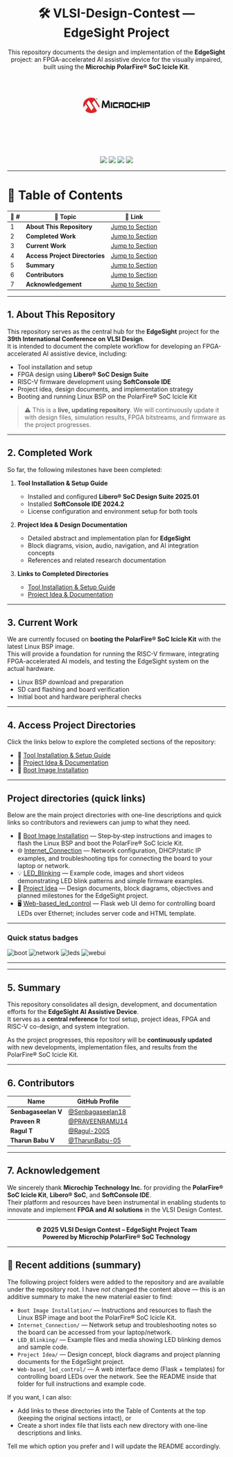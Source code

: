 <div align="center">

  <h1>🛠️ VLSI-Design-Contest — EdgeSight Project</h1>
  
  <p>
    This repository documents the design and implementation of the  
    <b>EdgeSight</b> project: an FPGA-accelerated AI assistive device for the visually impaired,  
    built using the <b>Microchip PolarFire® SoC Icicle Kit</b>.
  </p>

  <a href="https://www.microchip.com/" target="_blank">
    <img src="./Tool Installation & Setup Guide/Images/mic.png" width="200" alt="Microchip Technology logo">
  </a>

  <br><br>
  <img src="https://img.shields.io/badge/Project-EdgeSight-green?style=for-the-badge" />
  <img src="https://img.shields.io/badge/Platform-PolarFire®_SoC-red?style=for-the-badge" />
  <img src="https://img.shields.io/badge/Focus-Vision_&_Navigation-blue?style=for-the-badge" />
  <img src="https://img.shields.io/badge/Status-Updating-orange?style=for-the-badge" />

</div>

---

# 📘 Table of Contents

| 🔢 # | 📂 Topic | 🔗 Link |
|------|----------|---------|
| 1 | **About This Repository** | [Jump to Section](#1-about-this-repository) |
| 2 | **Completed Work** | [Jump to Section](#2-completed-work) |
| 3 | **Current Work** | [Jump to Section](#3-current-work) |
| 4 | **Access Project Directories** | [Jump to Section](#4-access-project-directories) |
| 5 | **Summary** | [Jump to Section](#5-summary) |
| 6 | **Contributors** | [Jump to Section](#6-contributors) |
| 7 | **Acknowledgement** | [Jump to Section](#7-acknowledgement) |

---

## 1. About This Repository

This repository serves as the central hub for the **EdgeSight** project for the **39th International Conference on VLSI Design**.  
It is intended to document the complete workflow for developing an FPGA-accelerated AI assistive device, including:

- Tool installation and setup  
- FPGA design using **Libero® SoC Design Suite**  
- RISC-V firmware development using **SoftConsole IDE**  
- Project idea, design documents, and implementation strategy  
- Booting and running Linux BSP on the PolarFire® SoC Icicle Kit  

> ⚠️ This is a **live, updating repository**. We will continuously update it with design files, simulation results, FPGA bitstreams, and firmware as the project progresses.

---

## 2. Completed Work

So far, the following milestones have been completed:

1. **Tool Installation & Setup Guide**  
   - Installed and configured **Libero® SoC Design Suite 2025.01**  
   - Installed **SoftConsole IDE 2024.2**  
   - License configuration and environment setup for both tools  

2. **Project Idea & Design Documentation**  
   - Detailed abstract and implementation plan for **EdgeSight**  
   - Block diagrams, vision, audio, navigation, and AI integration concepts  
   - References and related research documentation  

3. **Links to Completed Directories**  
   - [Tool Installation & Setup Guide](./Tool%20Installation%20&%20Setup%20Guide)  
   - [Project Idea & Documentation](./Project%20Idea)  

---

## 3. Current Work

We are currently focused on **booting the PolarFire® SoC Icicle Kit** with the latest Linux BSP image.  
This will provide a foundation for running the RISC-V firmware, integrating FPGA-accelerated AI models, and testing the EdgeSight system on the actual hardware.

- Linux BSP download and preparation  
- SD card flashing and board verification  
- Initial boot and hardware peripheral checks  

---

## 4. Access Project Directories

Click the links below to explore the completed sections of the repository:

- 📂 [Tool Installation & Setup Guide](./Tool%20Installation%20&%20Setup%20Guide)  
- 📂 [Project Idea & Documentation](./Project%20Idea)  
- 📂 [Boot Image Installation](./Boot%20Image%20Installation)  

---

## Project directories (quick links)

Below are the main project directories with one-line descriptions and quick links so contributors and reviewers can jump to what they need.

- 📁 [Boot Image Installation](./Boot%20Image%20Installation) — Step‑by‑step instructions and images to flash the Linux BSP and boot the PolarFire® SoC Icicle Kit.
- 🌐 [Internet_Connection](./Internet_Connection) — Network configuration, DHCP/static IP examples, and troubleshooting tips for connecting the board to your laptop or network.
- 💡 [LED_Blinking](./LED_Blinking) — Example code, images and short videos demonstrating LED blink patterns and simple firmware examples.
- 🧭 [Project Idea](./Project%20Idea) — Design documents, block diagrams, objectives and planned milestones for the EdgeSight project.
- 🖥️ [Web-based_led_control](./Web-based_led_control) — Flask web UI demo for controlling board LEDs over Ethernet; includes server code and HTML template.

---

### Quick status badges

<div>
  <img src="https://img.shields.io/badge/Boot-Image_OK-brightgreen" alt="boot" />
  <img src="https://img.shields.io/badge/Network-Docs_ready-blue" alt="network" />
  <img src="https://img.shields.io/badge/LED-Demos_present-orange" alt="leds" />
  <img src="https://img.shields.io/badge/Web_UI-ready-green" alt="webui" />
</div>

---

---

## 5. Summary

This repository consolidates all design, development, and documentation efforts for the **EdgeSight AI Assistive Device**.  
It serves as a **central reference** for tool setup, project ideas, FPGA and RISC-V co-design, and system integration.  

As the project progresses, this repository will be **continuously updated** with new developments, implementation files, and results from the PolarFire® SoC Icicle Kit.

---

## 6. Contributors

| Name | GitHub Profile |
|------|----------------|
| **Senbagaseelan V** | [@Senbagaseelan18](https://github.com/Senbagaseelan18) |
| **Praveen R** | [@PRAVEENRAMU14](https://github.com/PRAVEENRAMU14) |
| **Ragul T** | [@Ragul-2005](https://github.com/Ragul-2005) |
| **Tharun Babu V** | [@TharunBabu-05](https://github.com/TharunBabu-05) |

---

## 7. Acknowledgement

We sincerely thank **Microchip Technology Inc.** for providing the **PolarFire® SoC Icicle Kit**, **Libero® SoC**, and **SoftConsole IDE**.  
Their platform and resources have been instrumental in enabling students to innovate and implement **FPGA and AI solutions** in the VLSI Design Contest.

---

<div align="center">

**© 2025 VLSI Design Contest – EdgeSight Project Team**  
**Powered by Microchip PolarFire® SoC Technology**

</div>

---

## 🎯 Recent additions (summary)

The following project folders were added to the repository and are available under the repository root. I have *not* changed the content above — this is an additive summary to make the new material easier to find:

- `Boot Image Installation/` — Instructions and resources to flash the Linux BSP image and boot the PolarFire® SoC Icicle Kit.
- `Internet_Connection/` — Network setup and troubleshooting notes so the board can be accessed from your laptop/network.
- `LED_Blinking/` — Example files and media showing LED blinking demos and sample code.
- `Project Idea/` — Design concept, block diagrams and project planning documents for the EdgeSight project.
- `Web-based_led_control/` — A web interface demo (Flask + templates) for controlling board LEDs over the network. See the README inside that folder for full instructions and example code.

If you want, I can also:
- Add links to these directories into the Table of Contents at the top (keeping the original sections intact), or
- Create a short index file that lists each new directory with one-line descriptions and links.

Tell me which option you prefer and I will update the README accordingly.
